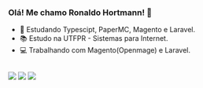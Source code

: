 ### Olá! Me chamo Ronaldo Hortmann! 👏

- 🌱 Estudando Typescipt, PaperMC, Magento e Laravel.
- 📚 Estudo na UTFPR - Sistemas para Internet.
-  :computer: Trabalhando com Magento(Openmage) e Laravel.

  ##
 
<div> 
  <a href="https://instagram.com/ronaldo_hort" target="_blank"><img src="https://img.shields.io/badge/-Instagram-%23E4405F?style=for-the-badge&logo=instagram&logoColor=white" target="_blank"></a>
 	<a href="https://www.twitch.tv/ronaldophc" target="_blank"><img src="https://img.shields.io/badge/Twitch-9146FF?style=for-the-badge&logo=twitch&logoColor=white" target="_blank"></a>
  <a href = "mailto:camposr@alunos.utfpr.edu.br"><img src="https://img.shields.io/badge/-Gmail-%23333?style=for-the-badge&logo=gmail&logoColor=white" target="_blank"></a>
  
</div>
